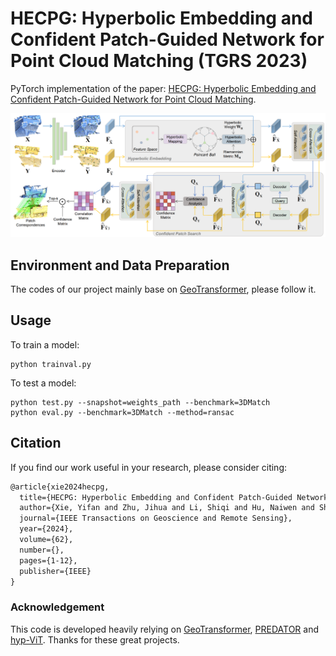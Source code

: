 # HECPG: Hyperbolic Embedding and Confident Patch-Guided Network for Point Cloud Matching (TGRS 2023)
PyTorch implementation of the paper:
[HECPG: Hyperbolic Embedding and Confident Patch-Guided Network for Point Cloud Matching](https://ieeexplore.ieee.org/document/10445523).

![HECPG architecture](assets/HECPG.png)


## Environment and Data Preparation
<!-- Our model is trained with the following environment:
- Ubuntu 20.04
- Python 3.8
- PyTorch 1.8.1 with torchvision 0.9.1 (Cuda 11.1)
Other required packages can be found in ```requirements.txt```. -->
The codes of our project mainly base on [GeoTransformer](https://github.com/qinzheng93/GeoTransformer), please follow it.
<!-- ## Dataset Preparation -->



## Usage

To train a model:
```
python trainval.py
```

To test a model:
```
python test.py --snapshot=weights_path --benchmark=3DMatch
python eval.py --benchmark=3DMatch --method=ransac
```



## Citation
If you find our work useful in your research, please consider citing:
```latex
@article{xie2024hecpg,
  title={HECPG: Hyperbolic Embedding and Confident Patch-Guided Network for Point Cloud Matching},
  author={Xie, Yifan and Zhu, Jihua and Li, Shiqi and Hu, Naiwen and Shi, Pengcheng},
  journal={IEEE Transactions on Geoscience and Remote Sensing},
  year={2024},
  volume={62},
  number={},
  pages={1-12},
  publisher={IEEE}
}
```

### Acknowledgement
This code is developed heavily relying on [GeoTransformer](https://github.com/qinzheng93/GeoTransformer), [PREDATOR](https://github.com/prs-eth/OverlapPredator) and [hyp-ViT](https://github.com/htdt/hyp_metric). Thanks for these great projects.